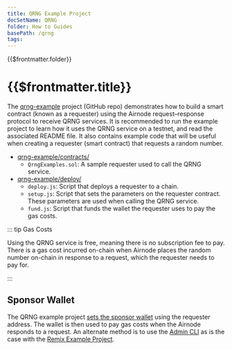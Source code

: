 ```yaml
---
title: QRNG Example Project
docSetName: QRNG
folder: How to Guides
basePath: /qrng
tags:
---
```


<TitleSpan>{{$frontmatter.folder}}</TitleSpan>

# {{$frontmatter.title}}

<TocHeader />
<TOC class="table-of-contents" :include-level="[2,3]" />

The [qrng-example](https://github.com/api3dao/qrng-example) project (GitHub
repo) demonstrates how to build a smart contract (known as a requester) using
the Airnode request–response protocol to receive QRNG services. It is
recommended to run the example project to learn how it uses the QRNG service on
a testnet, and read the associated README file. It also contains example code
that will be useful when creating a requester (smart contract) that requests a
random number.

- [qrng-example/contracts/](https://github.com/api3dao/qrng-example/tree/main/contracts)
  - `QrngExamples.sol`: A sample requester used to call the QRNG service.
- [qrng-example/deploy/](https://github.com/api3dao/qrng-example/tree/main/deploy)
  - `deploy.js`: Script that deploys a requester to a chain.
  - `setup.js`: Script that sets the parameters on the requester contract. These
    parameters are used when calling the QRNG service.
  - `fund.js`: Script that funds the wallet the requester uses to pay the gas
    costs.

::: tip Gas Costs

Using the QRNG service is free, meaning there is no subscription fee to pay.
There is a gas cost incurred on-chain when Airnode places the random number
on-chain in response to a request, which the requester needs to pay for.

:::

## Sponsor Wallet

The QRNG example project
[sets the sponsor wallet](https://github.com/api3dao/qrng-example/blob/main/deploy/2_setup.js#L11-L28)
using the requester address. The wallet is then used to pay gas costs when the
Airnode responds to a request. An alternate method is to use the
[Admin CLI](/airnode/v0.7/reference/packages/admin-cli.md) as is the case with
the [Remix Example Project](./remix-example.md).

<airnode-SponsorWalletWarning/>
